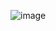 ![image](https://user-images.githubusercontent.com/79841341/213911625-ce6268f5-0ec7-4b63-9876-b18811050647.png)
